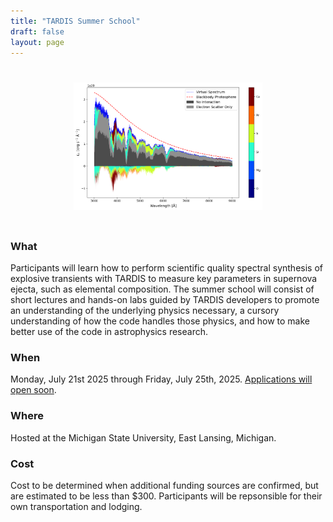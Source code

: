 ```yaml
---
title: "TARDIS Summer School"
draft: false
layout: page
---
```


<img src="/images/visualization_sdec_plot.png" alt="image" style="display: block; margin: 0 auto;width: 60%;padding-top: 5%;padding-bottom: 5%;">

### What

Participants will learn how to perform scientific quality spectral synthesis of explosive transients with TARDIS to measure key parameters in supernova ejecta, such as elemental composition. The summer school will consist of short lectures and hands-on labs guided by TARDIS developers to promote an understanding of the underlying physics necessary, a cursory understanding of how the code handles those physics, and how to make better use of the code in astrophysics research.

### When

Monday, July 21st 2025 through Friday, July 25th, 2025. [Applications will open soon]().

### Where

Hosted at the Michigan State University, East Lansing, Michigan.

### Cost

Cost to be determined when additional funding sources are confirmed, but are estimated to be less than $300. Participants will be repsonsible for their own transportation and lodging.
